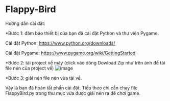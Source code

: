 # Flappy-Bird
Hướng dẫn cài đặt:

*Bước 1: đảm bảo thiết bị của bạn đã cài đặt Python và thư viện Pygame.

Cài đặt Python: https://www.python.org/downloads/

Cài đặt Pygame: https://www.pygame.org/wiki/GettingStarted


*Bước 2: tải project về máy (click vào dòng Dowload Zip như trên ảnh để tải file nén của project về)
![image](https://user-images.githubusercontent.com/65118262/149519326-92d83c26-1d18-431b-a25f-15e77013130b.png)


*Bước 3: giải nén file nén vừa tải về.



Vậy là bạn đã hoàn tất phần cài đặt. Tiếp theo chỉ cần chạy file FlappyBird.py trong thư mục vừa được giải nén ra để chơi game.
